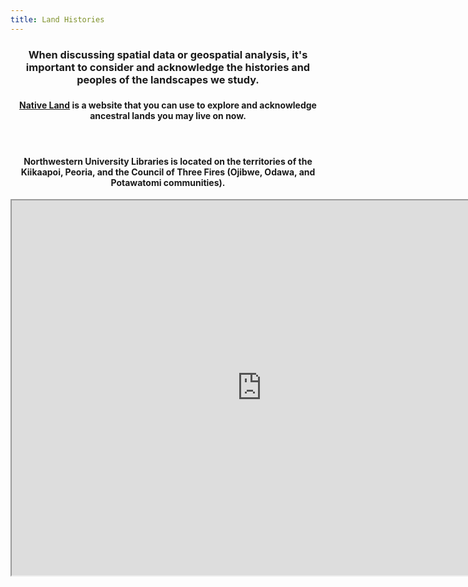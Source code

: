 ```yaml
---
title: Land Histories
---
```


<h3 align="center">When discussing spatial data or geospatial analysis, it's important to consider and acknowledge the histories and peoples of the landscapes we study.<h3>  

<h4 align="center"><a href ="https://native-land.ca/">Native Land</a> is a website that you can use to explore and acknowledge ancestral lands you may live on now.</h4>

<br>

<h4 align="center"> Northwestern University Libraries is located on the territories of the Kiikaapoi, Peoria, and the Council of Three Fires (Ojibwe, Odawa, and Potawatomi communities).</h4>

<center><iframe src="https://native-land.ca/api/embed/embed.html?maps=territories&amp;position=41.875830,-87.624541" width=800px height=600px></iframe></center>
